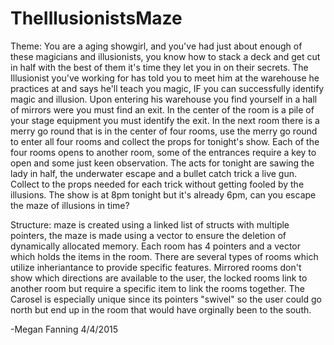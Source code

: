 # TheIllusionistsMaze
Theme:
You are a aging showgirl, and you've had just about enough of these magicians and illusionists, you know how to stack a deck and get cut in half with the best of them it's time they let you in on their secrets. The Illusionist you've working for has told you to meet him at the warehouse he practices at and says he'll teach you magic, IF you can successfully identify magic and illusion.
Upon entering his warehouse you find yourself in a hall of mirrors were you must find an exit.
In the center of the room is a pile of your stage equipment you must identify the exit.
In the next room there is a merry go round that is in the center of four rooms, use the merry go round to enter all four rooms and collect the props for tonight's show. Each of the four rooms opens to another room, some of the entrances  require a key to open and some just keen observation.
The acts for tonight are sawing the lady in half, the underwater escape and a bullet catch trick a live gun. Collect to the props needed for each trick without getting fooled by the illusions.
The show is at 8pm tonight but it's already 6pm, can you escape the maze of illusions in time?

Structure:
maze is created using a linked list of structs with multiple pointers, the maze is made using a vector to ensure the deletion of dynamically allocated memory. Each room has 4 pointers and a vector which holds the items in the room. There are several types of rooms which utilize inheriantance to provide specific features. Mirrored rooms don't show which directions are available to the user, the locked rooms link to another room but require a specific item to link the rooms together. The Carosel is especially unique since its pointers "swivel" so the user could go north but end up in the room that would have orginally been to the south.

-Megan Fanning 
4/4/2015
